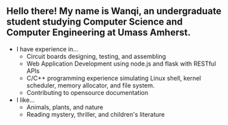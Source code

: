 ## Hello there! My name is Wanqi, an undergraduate student studying Computer Science and Computer Engineering at Umass Amherst.

<!--
**wLMEB/wLMEB** is a ✨ _special_ ✨ repository because its `README.md` (this file) appears on your GitHub profile.

Here are some ideas to get you started:

- 🔭 I’m currently working on ...
- 🌱 I’m currently learning ...
- 👯 I’m looking to collaborate on ...
- 🤔 I’m looking for help with ...
- 💬 Ask me about ...
- 📫 How to reach me: ...
- 😄 Pronouns: ...
- ⚡ Fun fact: ...
-->

- I have experience in...
  * Circuit boards designing, testing, and assembling
  * Web Application Development using node.js and flask with RESTful APIs
  * C/C++ programming experience simulating Linux shell, kernel scheduler, memory allocator, and file system.
  * Contributing to opensource documentation
- I like...
  * Animals, plants, and nature
  * Reading mystery, thriller, and children's literature
